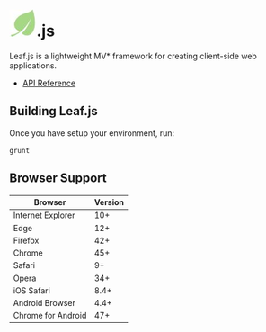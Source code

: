 # ![logo](docs/images/logo.jpg).js

Leaf.js is a lightweight MV* framework for creating client-side web applications. 

* [API Reference](docs/api.md)

## Building Leaf.js

Once you have setup your environment, run:

    grunt

## Browser Support 

| Browser            | Version |
| ------------------ | ------- |
| Internet Explorer  | 10+     |
| Edge               | 12+     |
| Firefox            | 42+     |
| Chrome             | 45+     |
| Safari             | 9+      |
| Opera              | 34+     |
| iOS Safari         | 8.4+    |
| Android Browser    | 4.4+    |
| Chrome for Android | 47+     |
